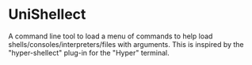 # UniShellect
A command line tool to load a menu of commands to help load shells/consoles/interpreters/files with arguments. This is inspired by the "hyper-shellect" plug-in for the "Hyper" terminal.  
